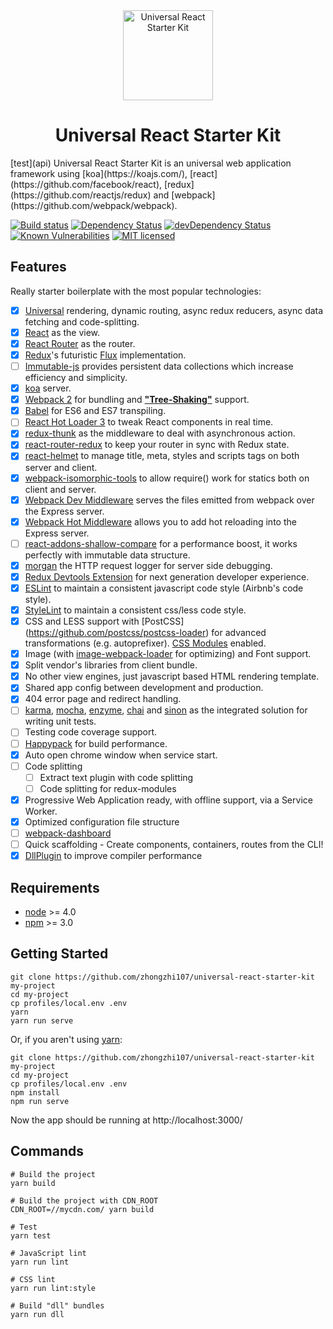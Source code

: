 <div align="center">
<img src="https://github.com/zhongzhi107/universal-react-starter-kit/blob/master/static/images/touch/logo_144.png?raw=true" width="144" alt="Universal React Starter Kit" />
<h1>Universal React Starter Kit</h1>
</div>
[test](api)
Universal React Starter Kit is an universal web application framework using [koa](https://koajs.com/), [react](https://github.com/facebook/react), [redux](https://github.com/reactjs/redux) and [webpack](https://github.com/webpack/webpack).

[![Build status](https://ci.appveyor.com/api/projects/status/xmypn7o4togy04c1?svg=true)](https://ci.appveyor.com/project/zhongzhi107/universal-react-starter-kit)
[![Dependency Status](https://david-dm.org/zhongzhi107/universal-react-starter-kit.svg)](https://david-dm.org/zhongzhi107/universal-react-starter-kit)
[![devDependency Status](https://david-dm.org/zhongzhi107/universal-react-starter-kit/dev-status.svg)](https://david-dm.org/zhongzhi107/universal-react-starter-kit#info=devDependencies)
[![Known Vulnerabilities](https://snyk.io/test/github/zhongzhi107/universal-react-starter-kit/badge.svg)](https://snyk.io/test/github/zhongzhi107/universal-react-starter-kit)
[![MIT licensed](https://img.shields.io/badge/license-MIT-blue.svg)](https://raw.githubusercontent.com/zhongzhi107/universal-react-starter-kit/master/LICENSE)

## Features
Really starter boilerplate with the most popular technologies:

* [x] [Universal](https://medium.com/@mjackson/universal-javascript-4761051b7ae9#.aug1ngj77) rendering, dynamic routing, async redux reducers, async data fetching and code-splitting.
* [x] [React](https://facebook.github.io/react/) as the view.
* [x] [React Router](https://github.com/reactjs/react-router) as the router.
* [x] [Redux](https://github.com/reactjs/redux)'s futuristic [Flux](https://facebook.github.io/react/blog/2014/05/06/flux.html) implementation.
* [ ] [Immutable-js](https://facebook.github.io/immutable-js/) provides persistent data collections which increase efficiency and simplicity.
* [x] [koa](https://koajs.com/) server.
* [x] [Webpack 2](https://webpack.js.org/) for bundling and [**"Tree-Shaking"**](http://www.2ality.com/2015/12/webpack-tree-shaking.html) support.
* [x] [Babel](https://babeljs.io/) for ES6 and ES7 transpiling.
* [ ] [React Hot Loader 3](https://github.com/gaearon/react-hot-loader) to tweak React components in real time.
* [x] [redux-thunk](https://github.com/gaearon/redux-thunk) as the middleware to deal with asynchronous action.
* [x] [react-router-redux](https://github.com/reactjs/react-router-redux) to keep your router in sync with Redux state.
* [x] [react-helmet](https://github.com/nfl/react-helmet) to manage title, meta, styles and scripts tags on both server and client.
* [x] [webpack-isomorphic-tools](https://github.com/halt-hammerzeit/webpack-isomorphic-tools) to allow require() work for statics both on client and server.
* [x] [Webpack Dev Middleware](http://webpack.github.io/docs/webpack-dev-middleware.html) serves the files emitted from webpack over the Express server.
* [x] [Webpack Hot Middleware]() allows you to add hot reloading into the Express server.
* [ ] [react-addons-shallow-compare](https://facebook.github.io/react/docs/shallow-compare.html) for a performance boost, it works perfectly with immutable data structure.
* [x] [morgan](https://github.com/koa-modules/morgan) the HTTP request logger for server side debugging.
* [x] [Redux Devtools Extension](https://github.com/zalmoxisus/redux-devtools-extension) for next generation developer experience.
* [x] [ESLint](http://eslint.org/) to maintain a consistent javascript code style (Airbnb's code style).
* [x] [StyleLint](http://stylelint.io/) to maintain a consistent css/less code style.
* [x] CSS and LESS support with [PostCSS] (https://github.com/postcss/postcss-loader) for advanced transformations (e.g. autoprefixer). [CSS Modules](https://github.com/css-Modules/css-Modules) enabled.
* [x] Image (with [image-webpack-loader](https://github.com/tcoopman/image-webpack-loader) for optimizing) and Font support.
* [x] Split vendor's libraries from client bundle.
* [x] No other view engines, just javascript based HTML rendering template.
* [x] Shared app config between development and production.
* [x] 404 error page and redirect handling.
* [ ] [karma](https://karma-runner.github.io/1.0/index.html), [mocha](https://mochajs.org/), [enzyme](https://github.com/airbnb/enzyme), [chai](http://chaijs.com/) and [sinon](https://github.com/sinonjs/sinon) as the integrated solution for writing unit tests.
* [ ] Testing code coverage support.
* [ ] [Happypack](https://github.com/amireh/happypack) for build performance.
* [x] Auto open chrome window when service start.
* [ ] Code splitting
  * [ ] Extract text plugin with code splitting
  * [ ] Code splitting for redux-modules
* [x] Progressive Web Application ready, with offline support, via a Service Worker.
* [x] Optimized configuration file structure
* [ ] [webpack-dashboard](https://github.com/FormidableLabs/webpack-dashboard)
* [ ] Quick scaffolding - Create components, containers, routes from the CLI!
* [x] [DllPlugin](http://webpack.github.io/docs/list-of-plugins.html#dllplugin) to improve compiler performance

## Requirements

* [node](https://nodejs.org/en/) >= 4.0
* [npm](https://www.npmjs.com/) >= 3.0


## Getting Started

  ```
  git clone https://github.com/zhongzhi107/universal-react-starter-kit my-project
  cd my-project
  cp profiles/local.env .env
  yarn
  yarn run serve
  ```

  Or, if you aren't using [yarn](https://yarnpkg.com/):

  ```
  git clone https://github.com/zhongzhi107/universal-react-starter-kit my-project
  cd my-project
  cp profiles/local.env .env
  npm install
  npm run serve
  ```

  Now the app should be running at http://localhost:3000/

  ## Commands
  ```
  # Build the project
  yarn build

  # Build the project with CDN_ROOT
  CDN_ROOT=//mycdn.com/ yarn build

  # Test
  yarn test

  # JavaScript lint
  yarn run lint

  # CSS lint
  yarn run lint:style

  # Build "dll" bundles
  yarn run dll
  ```
